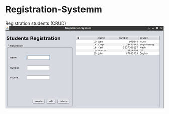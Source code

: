 # Registration-Systemm
Registration students (CRUD)
![project image](school/screenshot.png "project main front") 
